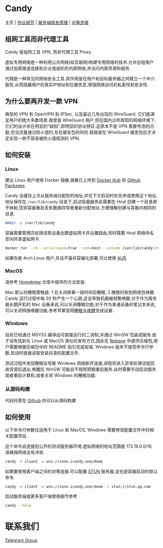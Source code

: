 # Candy

主页 | [协议规范](specification.md) | [服务端转发原理](forward.md) | [对等连接](peer-to-peer.md)

## 组网工具而非代理工具

Candy 是组网工具 VPN, 而非代理工具 Proxy.

虚拟专用网络是一种利用公共网络(如互联网)构建专用网络的技术.允许远程用户通过加密隧道连接到企业或组织的内部网络,并访问内部资源和服务.

代理是一种常见的网络安全工具.其作用是在用户和目标服务器之间建立一个中介服务,从而隐藏用户的真实IP地址和位置信息,增强网络访问的私密性和安全性.

## 为什么要再开发一款 VPN

典型的 VPN 有 OpenVPN 和 IPSec, 以及最近几年出现的 WireGuard. 它们能满足用户的绝大多数场景.我曾是 WireGuard 用户,但在国内众所周知的网络环境下,它们的设计存在明显的"缺陷",即明显的协议特征.这原本不是 VPN 需要考虑的问题,但当流量通过防火墙时,存在被丢包的风险.我就是在 WireGuard 被丢包后才决定实现一款不容易被防火墙探测的 VPN.

## 如何安装

### Linux

建议 Linux 用户使用 Docker 镜像,镜像已上传到 [Docker Hub](https://hub.docker.com/r/lanthora/candy) 和 [Github Packages](https://github.com/lanthora/candy/pkgs/container/candy).

Candy 会缓存上次从服务端分配到的地址,并在下次启动时优先申请使用这个地址,地址保存在 `/var/lib/candy` 目录下,启动容器服务前需要在 Host 创建一个目录用于映射,否则容器重启丢失数据将导致重新分配地址.方便理解创建与容器内相同的目录.

```bash
mkdir -p /var/lib/candy
```

容器需要管理员权限读取设备创建虚拟网卡并设置路由,同时需要 Host 网络命名空间共享虚拟网卡.

```bash
docker run --rm --privileged=true --net=host --volume /var/lib/candy:/var/lib/candy docker.io/lanthora/candy:latest
```

如果你是 Arch Linux 用户,并且不喜欢容器化部署,可以使用 [AUR](https://aur.archlinux.org/packages/candy).

### MacOS

请参考 [Homebrew](https://github.com/lanthora/homebrew-repo) 仓库中提供的方法安装.

Mac 默认的睡眠策略是: 1.在关闭屏幕一段时间后睡眠; 2.睡眠时收到网络包唤醒. Candy 运行过程中每 30 秒产生一个心跳,这会导致机器被频繁唤醒.对于作为服务器长期开机的 Mac 设备来说,可以关闭睡眠功能;对于作为普通设备的笔记本来说,可以关闭网络唤醒功能.参考苹果官网[睡眠与唤醒](https://support.apple.com/zh-cn/guide/mac-help/mchle41a6ccd/mac)完成设置.

### Windows

目前已经通过 MSYS2 编译出可直接运行的二进制,并通过 WinSW 包装成服务.由于没有找到与 Linux 或 MacOS 类似的发布方式,因此在 [Release](https://github.com/lanthora/candy/releases) 中提供压缩包,用户需要根据压缩包中的 README 指引完成安装. Windows 版本不接受命令行参数,启动时直接读取安装目录的配置文件.

测试过程中发现睡眠会导致 Windows 网络断开连接,进程将进入异常处理流程回收资源后退出.唤醒后 WinSW 可能会不按照预期重启服务.此时需要手动启动服务或者重启计算机,或者关闭 Windows 的睡眠功能.

### 从源码构建

代码托管在 [Github](https://github.com/lanthora/candy).你可以从源码构建.

## 如何使用

以下命令行参数仅适用于 Linux 和 MacOS, Windows 需要修改配置文件中的相关配置项目.

这个命令会连接到公开的测试服务器环境.虚拟网络的地址范围是 172.16.0.0/16, 请确保网络没有冲突.

```bash
candy -m client -w wss://zone.icandy.one/demo
```

如果要使用客户端之间的对等连接.可以配置 [STUN](https://en.wikipedia.org/wiki/STUN) 服务器.这也是容器启动的默认命令.

```bash
candy -m client -w wss://zone.icandy.one/demo -s stun://stun.qq.com
```

启动服务端或更多客户端使用细节参考

```bash
candy --help
```

# 联系我们

[Telegram Group](https://t.me/CandyUserGroup)
